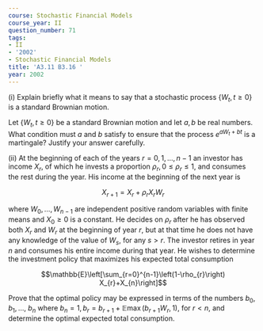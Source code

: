 ```yaml
---
course: Stochastic Financial Models
course_year: II
question_number: 71
tags:
- II
- '2002'
- Stochastic Financial Models
title: 'A3.11 B3.16 '
year: 2002
---
```



(i) Explain briefly what it means to say that a stochastic process $\left\{W_{t}, t \geqslant 0\right\}$ is a standard Brownian motion.

Let $\left\{W_{t}, t \geqslant 0\right\}$ be a standard Brownian motion and let $a, b$ be real numbers. What condition must $a$ and $b$ satisfy to ensure that the process $e^{a W_{t}+b t}$ is a martingale? Justify your answer carefully.

(ii) At the beginning of each of the years $r=0,1, \ldots, n-1$ an investor has income $X_{r}$, of which he invests a proportion $\rho_{r}, 0 \leqslant \rho_{r} \leqslant 1$, and consumes the rest during the year. His income at the beginning of the next year is

$$X_{r+1}=X_{r}+\rho_{r} X_{r} W_{r}$$

where $W_{0}, \ldots, W_{n-1}$ are independent positive random variables with finite means and $X_{0} \geqslant 0$ is a constant. He decides on $\rho_{r}$ after he has observed both $X_{r}$ and $W_{r}$ at the beginning of year $r$, but at that time he does not have any knowledge of the value of $W_{s}$, for any $s>r$. The investor retires in year $n$ and consumes his entire income during that year. He wishes to determine the investment policy that maximizes his expected total consumption

$$\mathbb{E}\left[\sum_{r=0}^{n-1}\left(1-\rho_{r}\right) X_{r}+X_{n}\right]$$

Prove that the optimal policy may be expressed in terms of the numbers $b_{0}, b_{1}, \ldots$, $b_{n}$ where $b_{n}=1, b_{r}=b_{r+1}+\mathbb{E} \max \left(b_{r+1} W_{r}, 1\right)$, for $r<n$, and determine the optimal expected total consumption.